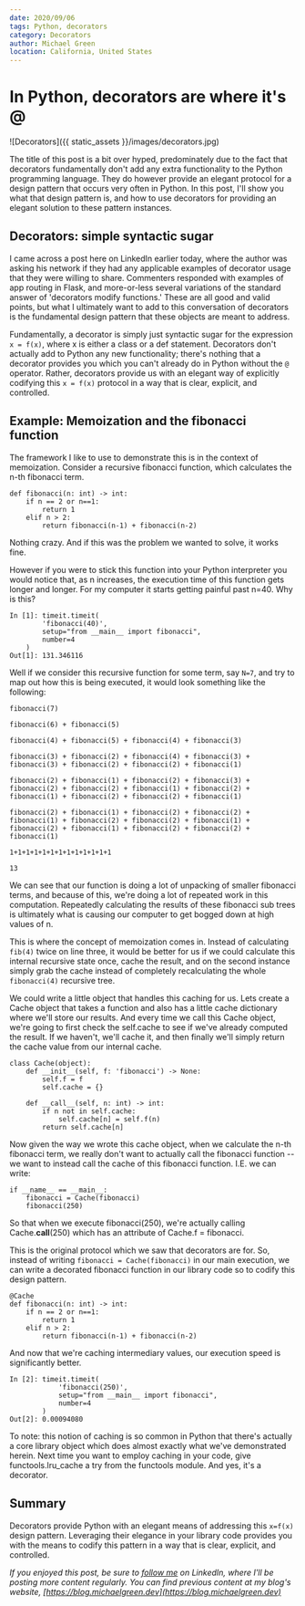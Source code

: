 ```yaml
---
date: 2020/09/06
tags: Python, decorators
category: Decorators
author: Michael Green
location: California, United States
---
```



# In Python, decorators are where it's @

![Decorators]({{ static_assets }}/images/decorators.jpg)

The title of this post is a bit over hyped, predominately due to the fact that decorators fundamentally don't add any extra functionality to the Python programming language. They do however provide an elegant protocol for a design pattern that occurs very often in Python. In this post, I'll show you what that design pattern is, and how to use decorators for providing an elegant solution to these pattern instances.

## Decorators: simple syntactic sugar

I came across a post here on LinkedIn earlier today, where the author was asking his network if they had any applicable examples of decorator usage that they were willing to share. Commenters responded with examples of app routing in Flask, and more-or-less several variations of the standard answer of 'decorators modify functions.' These are all good and valid points, but what I ultimately want to add to this conversation of decorators is the fundamental design pattern that these objects are meant to address.

Fundamentally, a decorator is simply just syntactic sugar for the expression `x = f(x)`, where x is either a class or a def statement. Decorators don't actually add to Python any new functionality; there's nothing that a decorator provides you which you can't already do in Python without the `@` operator. Rather, decorators provide us with an elegant way of explicitly codifying this `x = f(x)` protocol in a way that is clear, explicit, and controlled.

## Example: Memoization and the fibonacci function

The framework I like to use to demonstrate this is in the context of memoization. Consider a recursive fibonacci function, which calculates the n-th fibonacci term.

```
def fibonacci(n: int) -> int:
    if n == 2 or n==1:
        return 1
    elif n > 2:
        return fibonacci(n-1) + fibonacci(n-2)
```

Nothing crazy. And if this was the problem we wanted to solve, it works fine.

However if you were to stick this function into your Python interpreter you would notice that, as n increases, the execution time of this function gets longer and longer. For my computer it starts getting painful past n=40. Why is this?

```
In [1]: timeit.timeit(
        'fibonacci(40)', 
        setup="from __main__ import fibonacci", 
        number=4
    )
Out[1]: 131.346116
```

Well if we consider this recursive function for some term, say `N=7`, and try to map out how this is being executed, it would look something like the following:

```
fibonacci(7)

fibonacci(6) + fibonacci(5)

fibonacci(4) + fibonacci(5) + fibonacci(4) + fibonacci(3)

fibonacci(3) + fibonacci(2) + fibonacci(4) + fibonacci(3) + fibonacci(3) + fibonacci(2) + fibonacci(2) + fibonacci(1)

fibonacci(2) + fibonacci(1) + fibonacci(2) + fibonacci(3) + fibonacci(2) + fibonacci(2) + fibonacci(1) + fibonacci(2) + fibonacci(1) + fibonacci(2) + fibonacci(2) + fibonacci(1)

fibonacci(2) + fibonacci(1) + fibonacci(2) + fibonacci(2) + fibonacci(1) + fibonacci(2) + fibonacci(2) + fibonacci(1) + fibonacci(2) + fibonacci(1) + fibonacci(2) + fibonacci(2) + fibonacci(1)

1+1+1+1+1+1+1+1+1+1+1+1+1

13
```

We can see that our function is doing a lot of unpacking of smaller fibonacci terms, and because of this, we're doing a lot of repeated work in this computation. Repeatedly calculating the results of these fibonacci sub trees is ultimately what is causing our computer to get bogged down at high values of n.

This is where the concept of memoization comes in. Instead of calculating `fib(4)` twice on line three, it would be better for us if we could calculate this internal recursive state once, cache the result, and on the second instance simply grab the cache instead of completely recalculating the whole `fibonacci(4)` recursive tree.

We could write a little object that handles this caching for us. Lets create a Cache object that takes a function and also has a little cache dictionary where we'll store our results. And every time we call this Cache object, we're going to first check the self.cache to see if we've already computed the result. If we haven't, we'll cache it, and then finally we'll simply return the cache value from our internal cache.

```
class Cache(object):
    def __init__(self, f: 'fibonacci') -> None:
        self.f = f
        self.cache = {}

    def __call__(self, n: int) -> int:
        if n not in self.cache:
            self.cache[n] = self.f(n)
        return self.cache[n]
```

Now given the way we wrote this cache object, when we calculate the n-th fibonacci term, we really don't want to actually call the fibonacci function -- we want to instead call the cache of this fibonacci function. I.E. we can write:

```
if __name__ == __main__:
    fibonacci = Cache(fibonacci)
    fibonacci(250)
```

So that when we execute fibonacci(250), we're actually calling Cache.__call__(250) which has an attribute of Cache.f = fibonacci.

This is the original protocol which we saw that decorators are for. So, instead of writing `fibonacci = Cache(fibonacci)` in our main execution, we can write a decorated fibonacci function in our library code so to codify this design pattern.

```
@Cache
def fibonacci(n: int) -> int:
    if n == 2 or n==1:
        return 1
    elif n > 2:
        return fibonacci(n-1) + fibonacci(n-2)
```

And now that we're caching intermediary values, our execution speed is significantly better.

```
In [2]: timeit.timeit(
            'fibonacci(250)', 
            setup="from __main__ import fibonacci", 
            number=4
        )
Out[2]: 0.00094080
```

To note: this notion of caching is so common in Python that there's actually a core library object which does almost exactly what we've demonstrated herein. Next time you want to employ caching in your code, give functools.lru_cache a try from the functools module. And yes, it's a decorator.

## Summary


Decorators provide Python with an elegant means of addressing this `x=f(x)` design pattern. Leveraging their elegance in your library code provides you with the means to codify this pattern in a way that is clear, explicit, and controlled.

*If you enjoyed this post, be sure to [follow me](https://www.linkedin.com/in/1mikegrn/) on LinkedIn, where I'll be posting more content regularly. You can find previous content at my blog's website, [https://blog.michaelgreen.dev](https://blog.michaelgreen.dev)*
